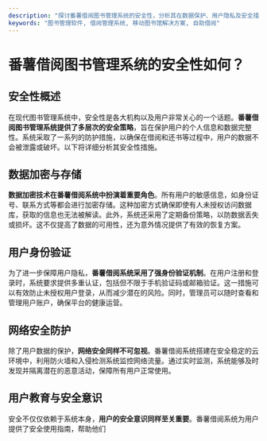 ```yaml
---
description: "探讨番薯借阅图书管理系统的安全性，分析其在数据保护、用户隐私及安全措施方面的策略。"
keywords: "图书管理软件, 借阅管理系统, 移动图书馆解决方案, 自助借阅"
---
```

# 番薯借阅图书管理系统的安全性如何？

## 安全性概述

在现代图书管理系统中，安全性是各大机构以及用户非常关心的一个话题。**番薯借阅图书管理系统提供了多层次的安全策略**，旨在保护用户的个人信息和数据完整性。系统采取了一系列的防护措施，以确保在借阅和还书等过程中，用户的数据不会被泄露或破坏。以下将详细分析其安全性措施。

## 数据加密与存储

**数据加密技术在番薯借阅系统中扮演着重要角色**。所有用户的敏感信息，如身份证号、联系方式等都会进行加密存储。这种加密方式确保即使有人未授权访问数据库，获取的信息也无法被解读。此外，系统还采用了定期备份策略，以防数据丢失或损坏。这不仅提高了数据的可用性，还为意外情况提供了有效的恢复方案。

## 用户身份验证

为了进一步保障用户隐私，**番薯借阅系统采用了强身份验证机制**。在用户注册和登录时，系统要求提供多重认证，包括但不限于手机验证码或邮箱验证。这一措施可以有效防止未授权用户登录，从而减少潜在的风险。同时，管理员可以随时查看和管理用户账户，确保平台的健康运营。

## 网络安全防护

除了用户数据的保护，**网络安全同样不可忽视**。番薯借阅系统搭建在安全稳定的云环境中，利用防火墙和入侵检测系统监控网络流量。通过实时监测，系统能够及时发现并隔离潜在的恶意活动，保障所有用户正常使用。

## 用户教育与安全意识

安全不仅仅依赖于系统本身，**用户的安全意识同样至关重要**。番薯借阅系统为用户提供了安全使用指南，帮助他们
